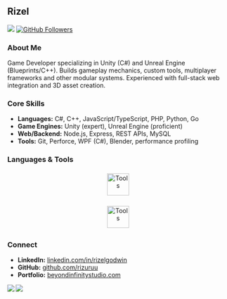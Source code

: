 ## Rizel

![](https://visitor-badge.laobi.icu/badge?page_id=rizuruu.rizuruu) [![GitHub Followers](https://img.shields.io/github/followers/rizuruu?label=Followers&logo=github)](https://github.com/rizuruu)

### About Me
Game Developer specializing in Unity (C#) and Unreal Engine (Blueprints/C++). Builds gameplay mechanics, custom tools, multiplayer frameworks and other modular systems. Experienced with full-stack web integration and 3D asset creation.

### Core Skills
- **Languages:** C#, C++, JavaScript/TypeScript, PHP, Python, Go  
- **Game Engines:** Unity (expert), Unreal Engine (proficient)  
- **Web/Backend:** Node.js, Express, REST APIs, MySQL  
- **Tools:** Git, Perforce, WPF (C#), Blender, performance profiling  

### Languages & Tools

<p align="center">
    <img src="https://skillicons.dev/icons?i=cs,cpp,js,ts,php,python,golang" alt="Tools" height="50" style="margin:5px">
</p>

<p align="center">
  <img src="https://skillicons.dev/icons?i=unity,unreal,visualstudio,blender,nodejs,mysql,git,linux" alt="Tools" height="50" style="margin:5px">
</p>

### Connect
- **LinkedIn:** [linkedin.com/in/rizelgodwin](https://www.linkedin.com/in/rizelgodwin)  
- **GitHub:** [github.com/rizuruu](https://github.com/rizuruu)  
- **Portfolio:** [beyondinfinitystudio.com](https://beyondinfinitystudio.com)  

<div>

<img align="left" src="https://github-readme-stats-silk-six-16.vercel.app/api/top-langs/?username=rizuruu&layout=compact&theme=radical&hide_border=true&bg_color=0D1117&title_color=00D9FF&text_color=FFFFFF&border_radius=10" />
<img  align="left" src="https://github-readme-stats-silk-six-16.vercel.app/api?username=rizuruu&count_private=true&show_icons=true&theme=radical&hide_border=true&bg_color=0D1117&title_color=00D9FF&icon_color=00D9FF&text_color=FFFFFF&border_radius=10" />

</div>
